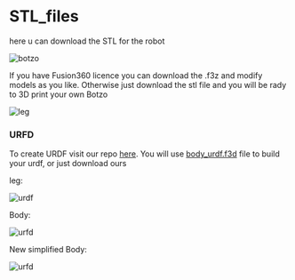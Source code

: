 # STL_files
here u can download the STL for the robot

![botzo](https://github.com/botzo-team/our_images_and_videos/blob/main/botzo_final_full_body.jpg)

If you have Fusion360 licence you can download the .f3z and modify models as you like. Otherwise just download the stl file and you will be rady to 3D print your own Botzo

![leg](https://github.com/botzo-team/our_images_and_videos/blob/main/FULL_LEG.gif)


### URFD

To create URDF visit our repo [here](https://github.com/botzo-team/create_URDF).
You will use [body_urdf.f3d](https://github.com/botzo-team/STL_files/blob/main/URDF%20file/body_urdf.f3d) file to build your urdf, or just download ours

leg:

![urdf](https://github.com/botzo-team/our_images_and_videos/blob/main/urdf_leg.png)

Body:

![urfd](https://github.com/botzo-team/our_images_and_videos/blob/main/urdf_body.png)

New simplified Body:

![urfd](https://github.com/botzo-team/our_images_and_videos/blob/main/urdf_fun_pic.png)